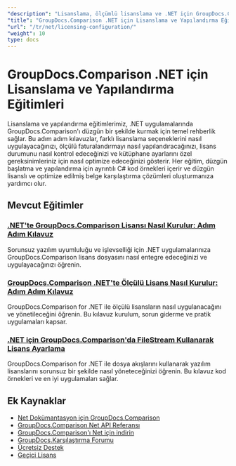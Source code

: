 ```yaml
---
"description": "Lisanslama, ölçümlü lisanslama ve .NET için GroupDocs.Comparison'ı yapılandırmaya ilişkin kapsamlı eğitimler."
"title": "GroupDocs.Comparison .NET için Lisanslama ve Yapılandırma Eğitimleri"
"url": "/tr/net/licensing-configuration/"
"weight": 10
type: docs
---
```

# GroupDocs.Comparison .NET için Lisanslama ve Yapılandırma Eğitimleri

Lisanslama ve yapılandırma eğitimlerimiz, .NET uygulamalarında GroupDocs.Comparison'ı düzgün bir şekilde kurmak için temel rehberlik sağlar. Bu adım adım kılavuzlar, farklı lisanslama seçeneklerini nasıl uygulayacağınızı, ölçülü faturalandırmayı nasıl yapılandıracağınızı, lisans durumunu nasıl kontrol edeceğinizi ve kütüphane ayarlarını özel gereksinimleriniz için nasıl optimize edeceğinizi gösterir. Her eğitim, düzgün başlatma ve yapılandırma için ayrıntılı C# kod örnekleri içerir ve düzgün lisanslı ve optimize edilmiş belge karşılaştırma çözümleri oluşturmanıza yardımcı olur.

## Mevcut Eğitimler

### [.NET'te GroupDocs.Comparison Lisansı Nasıl Kurulur: Adım Adım Kılavuz](./setting-up-groupdocs-comparison-license-net/)
Sorunsuz yazılım uyumluluğu ve işlevselliği için .NET uygulamalarınıza GroupDocs.Comparison lisans dosyasını nasıl entegre edeceğinizi ve uygulayacağınızı öğrenin.

### [GroupDocs.Comparison .NET'te Ölçülü Lisans Nasıl Kurulur: Adım Adım Kılavuz](./master-metered-license-groupdocs-comparison-net/)
GroupDocs.Comparison for .NET ile ölçülü lisansların nasıl uygulanacağını ve yönetileceğini öğrenin. Bu kılavuz kurulum, sorun giderme ve pratik uygulamaları kapsar.

### [.NET için GroupDocs.Comparison'da FileStream Kullanarak Lisans Ayarlama](./set-license-file-stream-groupdocs-comparison-dotnet/)
GroupDocs.Comparison for .NET ile dosya akışlarını kullanarak yazılım lisanslarını sorunsuz bir şekilde nasıl yöneteceğinizi öğrenin. Bu kılavuz kod örnekleri ve en iyi uygulamaları sağlar.

## Ek Kaynaklar

- [Net Dokümantasyon için GroupDocs.Comparison](https://docs.groupdocs.com/comparison/net/)
- [GroupDocs.Comparison Net API Referansı](https://reference.groupdocs.com/comparison/net/)
- [GroupDocs.Comparison'ı Net için indirin](https://releases.groupdocs.com/comparison/net/)
- [GroupDocs.Karşılaştırma Forumu](https://forum.groupdocs.com/c/comparison)
- [Ücretsiz Destek](https://forum.groupdocs.com/)
- [Geçici Lisans](https://purchase.groupdocs.com/temporary-license/)
